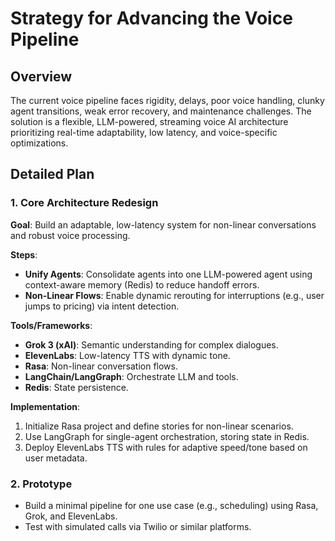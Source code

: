 # Strategy for Advancing the Voice Pipeline

## Overview

The current voice pipeline faces rigidity, delays, poor voice handling, clunky agent transitions, weak error recovery, and maintenance challenges. The solution is a flexible, LLM-powered, streaming voice AI architecture prioritizing real-time adaptability, low latency, and voice-specific optimizations.

## Detailed Plan

### 1. Core Architecture Redesign

**Goal**: Build an adaptable, low-latency system for non-linear conversations and robust voice processing.

**Steps**:

- **Unify Agents**: Consolidate agents into one LLM-powered agent using context-aware memory (Redis) to reduce handoff errors.
- **Non-Linear Flows**: Enable dynamic rerouting for interruptions (e.g., user jumps to pricing) via intent detection.

**Tools/Frameworks**:

- **Grok 3 (xAI)**: Semantic understanding for complex dialogues.
- **ElevenLabs**: Low-latency TTS with dynamic tone.
- **Rasa**: Non-linear conversation flows.
- **LangChain/LangGraph**: Orchestrate LLM and tools.
- **Redis**: State persistence.

**Implementation**:

1. Initialize Rasa project and define stories for non-linear scenarios.
2. Use LangGraph for single-agent orchestration, storing state in Redis.
3. Deploy ElevenLabs TTS with rules for adaptive speed/tone based on user metadata.

### 2. Prototype

- Build a minimal pipeline for one use case (e.g., scheduling) using Rasa, Grok, and ElevenLabs.
- Test with simulated calls via Twilio or similar platforms.